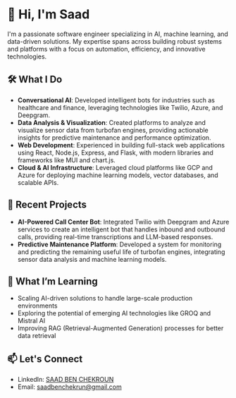 # 👋 Hi, I'm Saad

I'm a passionate software engineer specializing in AI, machine learning, and data-driven solutions. My expertise spans across building robust systems and platforms with a focus on automation, efficiency, and innovative technologies.

## 🛠️ What I Do

- **Conversational AI**: Developed intelligent bots for industries such as healthcare and finance, leveraging technologies like Twilio, Azure, and Deepgram.
- **Data Analysis & Visualization**: Created platforms to analyze and visualize sensor data from turbofan engines, providing actionable insights for predictive maintenance and performance optimization.
- **Web Development**: Experienced in building full-stack web applications using React, Node.js, Express, and Flask, with modern libraries and frameworks like MUI and chart.js.
- **Cloud & AI Infrastructure**: Leveraged cloud platforms like GCP and Azure for deploying machine learning models, vector databases, and scalable APIs.

## 🚀 Recent Projects

- **AI-Powered Call Center Bot**: Integrated Twilio with Deepgram and Azure services to create an intelligent bot that handles inbound and outbound calls, providing real-time transcriptions and LLM-based responses.
- **Predictive Maintenance Platform**: Developed a system for monitoring and predicting the remaining useful life of turbofan engines, integrating sensor data analysis and machine learning models.

## 🌱 What I’m Learning

- Scaling AI-driven solutions to handle large-scale production environments
- Exploring the potential of emerging AI technologies like GROQ and Mistral AI
- Improving RAG (Retrieval-Augmented Generation) processes for better data retrieval

## 📫 Let's Connect

- LinkedIn: [SAAD BEN CHEKROUN](https://www.linkedin.com/in/saad-ben-chekroun/)
- Email: [saadbenchekrun@gmail.com](mailto:saadbenchekrun@gmail.com)
